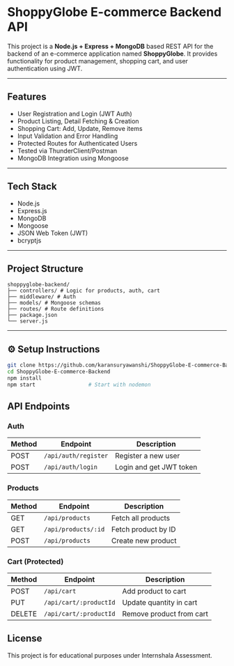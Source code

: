 # ShoppyGlobe E-commerce Backend API

This project is a **Node.js + Express + MongoDB** based REST API for the backend of an e-commerce application named **ShoppyGlobe**. It provides functionality for product management, shopping cart, and user authentication using JWT.

---

## Features

- User Registration and Login (JWT Auth)
- Product Listing, Detail Fetching & Creation
- Shopping Cart: Add, Update, Remove items
- Input Validation and Error Handling
- Protected Routes for Authenticated Users
- Tested via ThunderClient/Postman
- MongoDB Integration using Mongoose

---

## Tech Stack

- Node.js
- Express.js
- MongoDB
- Mongoose
- JSON Web Token (JWT)
- bcryptjs

---

## Project Structure

```
shoppyglobe-backend/
├── controllers/ # Logic for products, auth, cart
├── middleware/ # Auth
├── models/ # Mongoose schemas
├── routes/ # Route definitions
├── package.json
└── server.js
```

---

## ⚙️ Setup Instructions

```bash
git clone https://github.com/karansuryawanshi/ShoppyGlobe-E-commerce-Backend
cd ShoppyGlobe-E-commerce-Backend
npm install
npm start                 # Start with nodemon
```

## API Endpoints

### Auth

| Method | Endpoint             | Description             |
| ------ | -------------------- | ----------------------- |
| POST   | `/api/auth/register` | Register a new user     |
| POST   | `/api/auth/login`    | Login and get JWT token |

### Products

| Method | Endpoint            | Description         |
| ------ | ------------------- | ------------------- |
| GET    | `/api/products`     | Fetch all products  |
| GET    | `/api/products/:id` | Fetch product by ID |
| POST   | `/api/products`     | Create new product  |

### Cart (Protected)

| Method | Endpoint               | Description              |
| ------ | ---------------------- | ------------------------ |
| POST   | `/api/cart`            | Add product to cart      |
| PUT    | `/api/cart/:productId` | Update quantity in cart  |
| DELETE | `/api/cart/:productId` | Remove product from cart |

## License

This project is for educational purposes under Internshala Assessment.
